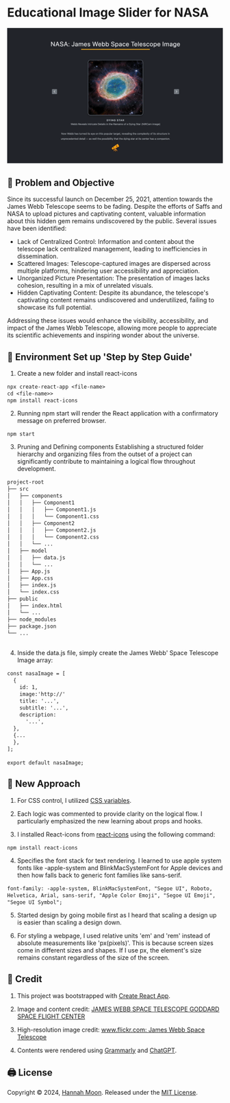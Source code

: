 # Educational Image Slider for NASA

<img alt='screen capture' src="./assets/JamesWebb.gif"></div>

## 📌 Problem and Objective

Since its successful launch on December 25, 2021, attention towards the James Webb Telescope seems to be fading. Despite the efforts of Saffs and NASA to upload pictures and captivating content, valuable information about this hidden gem remains undiscovered by the public. Several issues have been identified:

- Lack of Centralized Control: Information and content about the telescope lack centralized management, leading to inefficiencies in dissemination.
- Scattered Images: Telescope-captured images are dispersed across multiple platforms, hindering user accessibility and appreciation.
- Unorganized Picture Presentation: The presentation of images lacks cohesion, resulting in a mix of unrelated visuals.
- Hidden Captivating Content: Despite its abundance, the telescope's captivating content remains undiscovered and underutilized, failing to showcase its full potential.

Addressing these issues would enhance the visibility, accessibility, and impact of the James Webb Telescope, allowing more people to appreciate its scientific achievements and inspiring wonder about the universe.

## 👣 Environment Set up 'Step by Step Guide'

1. Create a new folder and install react-icons

```
npx create-react-app <file-name>
cd <file-name>>
npm install react-icons
```

2. Running npm start will render the React application with a confirmatory message on preferred browser.

```
npm start
```

3. Pruning and Defining components
   Establishing a structured folder hierarchy and organizing files from the outset of a project can significantly contribute to maintaining a logical flow throughout development.

```
project-root
├── src
│   ├── components
│   │   ├── Component1
│   │   │   ├── Component1.js
│   │   │   └── Component1.css
│   │   ├── Component2
│   │   │   ├── Component2.js
│   │   │   └── Component2.css
│   │   └── ...
│   ├── model
│   │   ├── data.js
│   │   └── ...
│   ├── App.js
│   ├── App.css
│   ├── index.js
│   └── index.css
├── public
│   ├── index.html
│   └── ...
├── node_modules
├── package.json
└── ...


```

4. Inside the data.js file, simply create the James Webb' Space Telescope Image array:

```
const nasaImage = [
  {
    id: 1,
    image:'http://'
    title: '...',
    subtitle: '...',
    description:
      '...',
  },
  {...
  },
];

export default nasaImage;
```

## 💎 New Approach

1. For CSS control, I utilized [CSS variables](https://developer.mozilla.org/en-US/docs/Web/CSS/Using_CSS_custom_properties).

2. Each logic was commented to provide clarity on the logical flow. I particularly emphasized the new learning about props and hooks.

3. I installed React-icons from [react-icons](https://react-icons.github.io/react-icons/) using the following command:

```
npm install react-icons
```

4. Specifies the font stack for text rendering. I learned to use apple system fonts like -apple-system and BlinkMacSystemFont for Apple devices and then how falls back to generic font families like sans-serif.

```
font-family: -apple-system, BlinkMacSystemFont, "Segoe UI", Roboto, Helvetica, Arial, sans-serif, "Apple Color Emoji", "Segoe UI Emoji", "Segoe UI Symbol";
```

5. Started design by going mobile first as I heard that scaling a design up is easier than scaling a design down.

6. For styling a webpage, I used relative units 'em' and 'rem' instead of absolute measurements like 'px(pixels)'. This is because screen sizes come in different sizes and shapes. If I use px, the element's size remains constant regardless of the size of the screen.

## 📑 Credit

1. This project was bootstrapped with [Create React App](https://github.com/facebook/create-react-app).

2. Image and content credit: [JAMES WEBB SPACE TELESCOPE GODDARD SPACE FLIGHT CENTER](https://webb.nasa.gov/content/multimedia/images.html)

3. High-resolution image credit: [www.flickr.com: James Webb Space Telescope](https://www.flickr.com/photos/nasawebbtelescope/)

4. Contents were rendered using [Grammarly](https://www.grammarly.com/) and [ChatGPT](https://openai.com/chatgpt/).

## 🖨 License

Copyright © 2024, [Hannah Moon](https://github.com/Hannah-Moon/).
Released under the [MIT License](LICENSE).
